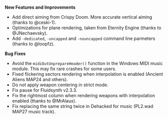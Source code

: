 **New Features and Improvements**
* Add direct aiming from Crispy Doom. More accurate vertical aiming (thanks to @ceski-1).
* Optimizations for plane rendering, taken from Eternity Engine (thanks to @JNechaevsky).
* Add `-dedicated`, `-uncapped` and `-nouncapped` command line parmeters (thanks to @loopfz).

**Bug Fixes**
* Avoid the `midiOutUnprepareHeader()` function in the Windows MIDI music module. This may fix rare crashes for some users.
* Fixed flickering sectors rendering when interpolation is enabled (Ancient Aliens MAP24 and others).
* Do not apply weapon centering in strict mode.
* Fix pause for Fluidsynth v2.3.3.
* Fix the rightmost column when rendering weapons with interpolation enabled (thanks to @MrAlaux).
* Fix replacing the same string twice in Dehacked for music (PL2.wad MAP27 music track).
